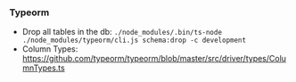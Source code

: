 ### Typeorm

- Drop all tables in the db: `./node_modules/.bin/ts-node ./node_modules/typeorm/cli.js schema:drop -c development`
- Column Types: https://github.com/typeorm/typeorm/blob/master/src/driver/types/ColumnTypes.ts
